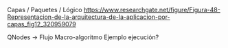 Capas / Paquetes / Lógico
https://www.researchgate.net/figure/Figura-48-Representacion-de-la-arquitectura-de-la-aplicacion-por-capas_fig12_320959079




QNodes -> Flujo
Macro-algoritmo
Ejemplo ejecución?